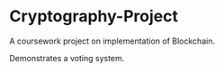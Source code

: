 # Cryptography-Project
A coursework project on implementation of Blockchain.

Demonstrates a voting system.
